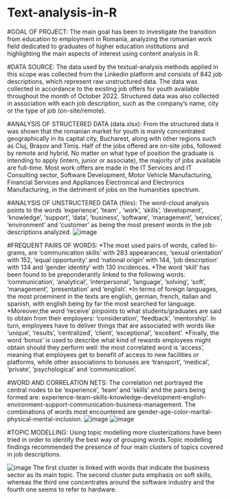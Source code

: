 # Text-analysis-in-R

#GOAL OF PROJECT: 
The main goal has been to investigate the transition from education to employment in Romania, analyzing the romanian work field dedicated to graduates of higher education institutions and highlighting the main aspects of interest using content analysis in R. 

#DATA SOURCE:
The data used by the textual-analysis methods applied in this scope was collected from the Linkedin platform and consists of 842 job descriptions, which represent raw unstructured data. The data was collected in accordance to the existing  job offers for youth available throughout the month of October 2022. Structured data was also collected in association with each job description, such as the company’s name, city or the type of job (on-site/remote).

#ANALYSIS OF STRUCTERED DATA (data.xlsx): 
From the structured data it was shown that the romanian market for youth is mainly concentrated geographically in its capital city, Bucharest, along with other regions such as Cluj, Brașov and Timiș. Half of the jobs offered are on-site jobs, followed by remote and hybrid. No matter on what type of position the graduate is intending to apply (intern, junior or associate), the majority of jobs available are full-time. Most work offers are made in the IT Services and IT Consulting sector, Software Development, Motor Vehicle Manufacturing, Financial Services and Appliances Electronical and Electronics Manufacturing, in the detriment of jobs on the humanities spectrum.

#ANALYSIS OF UNSTRUCTERED DATA (files):
The word-cloud analysis points to the words ‘experience’, ‘team’ , ‘work’, ‘skills’, ‘development’, ‘knowledge’, ‘support’, ‘data’, ‘business’, ’software’, ‘management’, ‘services’, ‘environment’ and ‘customer’ as being the most present words in the job descriptions analyzed.
![image](https://user-images.githubusercontent.com/101098099/220897929-16390091-82aa-4d30-bcc4-8fa05cf85f4b.png)

#FREQUENT PAIRS OF WORDS: 
*The most used pairs of words, called bi-grams, are ‘communication skills’ with 283 appearances, ‘sexual orientation’ with 152, ‘equal opportunity’ and ‘national origin’ with 144, ‘job description’ with 134 and ‘gender identity’ with 130 incidences. 
*The word ‘skill’ has been found to be preponderantly linked to the following words: ‘communication’, ‘analytical’, ‘interpersonal’, ‘language’, ‘solving’, ‘soft’, ‘management’, ‘presentation’ and ‘english’. 
*In terms of foreign languages, the most proeminent in the texts are english, german, french, italian and spanish, with english being by far the most searched for language. 
*Moreover,the word ‘receive’ pinpoints to what students/graduates are said to obtain from their employers: ‘consideration’, ‘feedback’, ‘mentorship’. In turn, employees have to deliver things that are associated with words like  ‘unique’, ‘results’, ‘centralized’, ‘client’, ‘exceptional’, ‘excellent’. 
*Finally, the word ‘bonus’ is used to describe what kind of rewards employees might obtain should they perform well: the most correlated word is ‘access’, meaning that employees get to benefit of access to new facilities or platforms, while other associations to bonuses are ‘transport’, ‘medical’, ‘private’, ‘psychological’ and ‘communication’.

#WORD AND CORRELATION NETS: 
The correlation net portrayed the central nodes to be ‘experience’, ‘team’ and ‘skills’ and the pairs being formed are: experience-team-skills-knowledge-development-english-environment-support-communication-business-management. The combinations of words most encountered are gender-age-color-marital-physical-mental-inclusion.
![image](https://user-images.githubusercontent.com/101098099/220899264-f0372525-1407-46de-91b8-9c65c00e0862.png)
![image](https://user-images.githubusercontent.com/101098099/220899522-07f3bc63-037f-4e00-aa6e-117a9d1178e8.png)

#TOPIC MODELLING: 
Using topic modelling more clusterizations have been tried in order to identify the best way of grouping words.Topic modelling findings recommended the presence of four main clusters of topics covered in job descriptions.

![image](https://user-images.githubusercontent.com/101098099/220899618-6b6909d4-3c34-48e4-b09d-20ed827b907f.png)
The first cluster is linked with words that indicate the business sector as its main topic. The second cluster puts emphasis on soft skills, whereas the third one concentrates around the software industry and the fourth one seems to refer to hardware.
